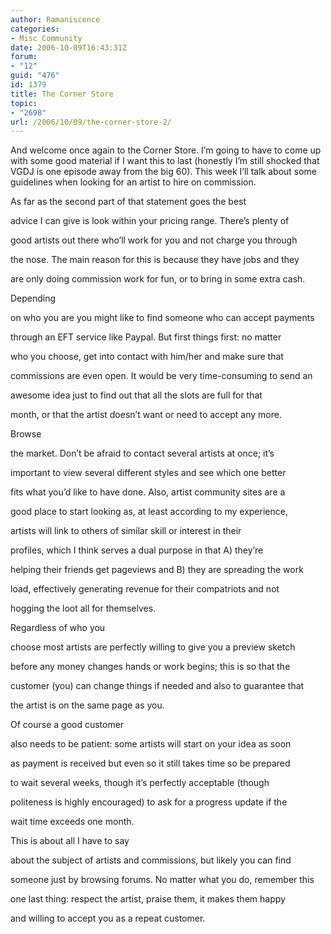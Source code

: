 ```yaml
---
author: Ramaniscence
categories:
- Misc Community
date: 2006-10-09T16:43:31Z
forum:
- "12"
guid: "476"
id: 1379
title: The Corner Store
topic:
- "2698"
url: /2006/10/09/the-corner-store-2/
---
```


And welcome once again to the Corner Store. I&#8217;m going to have to come up with some good material if I want this to last (honestly I&#8217;m still shocked that VGDJ is one episode away from the big 60). This week I&#8217;ll talk about some guidelines when looking for an artist to hire on commission.
  
As far as the second part of that statement goes the best
  
advice I can give is look within your pricing range. There&#8217;s plenty of
  
good artists out there who&#8217;ll work for you and not charge you through
  
the nose. The main reason for this is because they have jobs and they
  
are only doing commission work for fun, or to bring in some extra cash.

Depending
  
on who you are you might like to find someone who can accept payments
  
through an EFT service like Paypal. But first things first: no matter
  
who you choose, get into contact with him/her and make sure that
  
commissions are even open. It would be very time-consuming to send an
  
awesome idea just to find out that all the slots are full for that
  
month, or that the artist doesn&#8217;t want or need to accept any more.

Browse
  
the market. Don&#8217;t be afraid to contact several artists at once; it&#8217;s
  
important to view several different styles and see which one better
  
fits what you&#8217;d like to have done. Also, artist community sites are a
  
good place to start looking as, at least according to my experience,
  
artists will link to others of similar skill or interest in their
  
profiles, which I think serves a dual purpose in that A) they&#8217;re
  
helping their friends get pageviews and B) they are spreading the work
  
load, effectively generating revenue for their compatriots and not
  
hogging the loot all for themselves.

Regardless of who you
  
choose most artists are perfectly willing to give you a preview sketch
  
before any money changes hands or work begins; this is so that the
  
customer (you) can change things if needed and also to guarantee that
  
the artist is on the same page as you.

Of course a good customer
  
also needs to be patient: some artists will start on your idea as soon
  
as payment is received but even so it still takes time so be prepared
  
to wait several weeks, though it&#8217;s perfectly acceptable (though
  
politeness is highly encouraged) to ask for a progress update if the
  
wait time exceeds one month.

This is about all I have to say
  
about the subject of artists and commissions, but likely you can find
  
someone just by browsing forums. No matter what you do, remember this
  
one last thing: respect the artist, praise them, it makes them happy
  
and willing to accept you as a repeat customer.